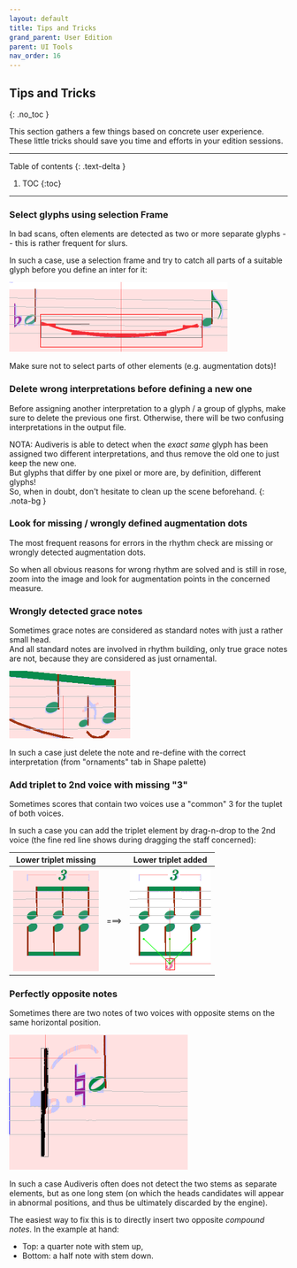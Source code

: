 ```yaml
---
layout: default
title: Tips and Tricks
grand_parent: User Edition
parent: UI Tools
nav_order: 16
---
```

## Tips and Tricks
{: .no_toc }

This section gathers a few things based on concrete user experience.
These little tricks should save you time and efforts in your edition sessions.

---
Table of contents
{: .text-delta }

1. TOC
{:toc}
---

### Select glyphs using selection Frame

In bad scans, often elements are detected as two or more separate glyphs
-- this is rather frequent for slurs.

In such a case, use a selection frame and try to catch all parts of a suitable glyph before you
define an inter for it:

![](../assets/images/selection_frame.png)

Make sure not to select parts of other elements (e.g. augmentation dots)!

### Delete wrong interpretations before defining a new one

Before assigning another interpretation to a glyph / a group of glyphs, make sure to delete
the previous one first.
Otherwise, there will be two confusing interpretations in the output file.

NOTA: Audiveris is able to detect when the *exact same* glyph has been assigned two different
interpretations, and thus remove the old one to just keep the new one.   
But glyphs that differ by one pixel or more are, by definition, different glyphs!   
So, when in doubt, don't hesitate to clean up the scene beforehand.
{: .nota-bg }

### Look for missing / wrongly defined augmentation dots

The most frequent reasons for errors in the rhythm check are missing or wrongly detected
augmentation dots.

So when all obvious reasons for wrong rhythm are solved and is still in rose, zoom into the image
and look for augmentation points in the concerned measure.

### Wrongly detected grace notes

Sometimes grace notes are considered as standard notes with just a rather small head.   
And all standard notes are involved in rhythm building, only true grace notes are not,
because they are considered as just ornamental.

![](../assets/images/wrong_grace_note.png)

In such a case just delete the note and re-define with the correct interpretation
(from "ornaments" tab in Shape palette)

### Add triplet to 2nd voice with missing "3"

Sometimes scores that contain two voices use a "common" 3 for the tuplet of both voices.

In such a case you can add the triplet element by drag-n-drop to the 2nd voice
(the fine red line shows during dragging the staff concerned):

| Lower triplet missing |     | Lower triplet added  |
|         :---:         |:---:|       :---:          |
|![](../assets/images/triplet_with_missing_3.png) | ===> |![](../assets/images/added_triplet.png)|

### Perfectly opposite notes

Sometimes there are two notes of two voices with opposite stems on the same horizontal position.

![](../assets/images/two_stems_in_line.png)

In such a case Audiveris often does not detect the two stems as separate elements, but as one long
stem (on which the heads candidates will appear in abnormal positions,
and thus be ultimately discarded by the engine).

The easiest way to fix this is to directly insert two opposite *compound notes*.
In the example at hand:
* Top: a quarter note with stem up,
* Bottom: a half note with stem down.
